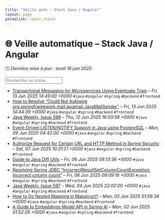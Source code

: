 ```yaml
---
title: "Veille auto : Stack Java / Angular"
layout: page
permalink: /auto_stack/
---
```


# 🌐 Veille automatique – Stack Java / Angular

🕒 *Dernière mise à jour : lundi 16 juin 2025*

<div class="search-container">
  <input type="text" id="article-search" placeholder="Rechercher un article...">
  <div class="tag-filters" id="tag-filters">
    <!-- Les filtres par tag seront générés dynamiquement -->
  </div>
</div>

- <span data-article='{"title":"Transactional Messaging for Microservices Using Eventuate Tram","link":"https://feeds.feedblitz.com/~/920173283/0/baeldung~Transactional-Messaging-for-Microservices-Using-Eventuate-Tram","date":"Fri, 13 Jun 2025 14:49:00 +0000","tags":["java","angular","spring","backend","frontend"]}'>[Transactional Messaging for Microservices Using Eventuate Tram](https://feeds.feedblitz.com/~/920173283/0/baeldung~Transactional-Messaging-for-Microservices-Using-Eventuate-Tram) – *Fri, 13 Jun 2025 14:49:00 +0000* `#java` `#angular` `#spring` `#backend` `#frontend`</span>
- <span data-article='{"title":"How to Resolve “Could Not Autowire org.springframework.mail.javamail.JavaMailSender”","link":"https://feeds.feedblitz.com/~/920173286/0/baeldung~How-to-Resolve-Could-Not-Autowire-orgspringframeworkmailjavamailJavaMailSender","date":"Fri, 13 Jun 2025 14:44:39 +0000","tags":["java","angular","spring","backend","frontend"]}'>[How to Resolve “Could Not Autowire org.springframework.mail.javamail.JavaMailSender”](https://feeds.feedblitz.com/~/920173286/0/baeldung~How-to-Resolve-Could-Not-Autowire-orgspringframeworkmailjavamailJavaMailSender) – *Fri, 13 Jun 2025 14:44:39 +0000* `#java` `#angular` `#spring` `#backend` `#frontend`</span>
- <span data-article='{"title":"Java Weekly, Issue 598","link":"https://feeds.feedblitz.com/~/920129993/0/baeldung~Java-Weekly-Issue","date":"Thu, 12 Jun 2025 16:03:58 +0000","tags":["java","angular","spring","backend","frontend"]}'>[Java Weekly, Issue 598](https://feeds.feedblitz.com/~/920129993/0/baeldung~Java-Weekly-Issue) – *Thu, 12 Jun 2025 16:03:58 +0000* `#java` `#angular` `#spring` `#backend` `#frontend`</span>
- <span data-article='{"title":"Event-Driven LISTEN/NOTIFY Support in Java using PostgreSQL","link":"https://feeds.feedblitz.com/~/919938980/0/baeldung~EventDriven-LISTENNOTIFY-Support-in-Java-using-PostgreSQL","date":"Mon, 09 Jun 2025 04:42:00 +0000","tags":["java","angular","spring","backend","frontend"]}'>[Event-Driven LISTEN/NOTIFY Support in Java using PostgreSQL](https://feeds.feedblitz.com/~/919938980/0/baeldung~EventDriven-LISTENNOTIFY-Support-in-Java-using-PostgreSQL) – *Mon, 09 Jun 2025 04:42:00 +0000* `#java` `#angular` `#spring` `#backend` `#frontend`</span>
- <span data-article='{"title":"Authorize Request for Certain URL and HTTP Method in Spring Security","link":"https://feeds.feedblitz.com/~/919858091/0/baeldung~Authorize-Request-for-Certain-URL-and-HTTP-Method-in-Spring-Security","date":"Sat, 07 Jun 2025 10:31:21 +0000","tags":["java","angular","spring","backend","frontend"]}'>[Authorize Request for Certain URL and HTTP Method in Spring Security](https://feeds.feedblitz.com/~/919858091/0/baeldung~Authorize-Request-for-Certain-URL-and-HTTP-Method-in-Spring-Security) – *Sat, 07 Jun 2025 10:31:21 +0000* `#java` `#angular` `#spring` `#backend` `#frontend`</span>
- <span data-article='{"title":"Guide to Java Diff Utils","link":"https://feeds.feedblitz.com/~/919793519/0/baeldung~Guide-to-Java-Diff-Utils","date":"Fri, 06 Jun 2025 08:13:36 +0000","tags":["java","angular","spring","backend","frontend"]}'>[Guide to Java Diff Utils](https://feeds.feedblitz.com/~/919793519/0/baeldung~Guide-to-Java-Diff-Utils) – *Fri, 06 Jun 2025 08:13:36 +0000* `#java` `#angular` `#spring` `#backend` `#frontend`</span>
- <span data-article='{"title":"Resolving Spring JDBC “IncorrectResultSetColumnCountException: Incorrect column count”","link":"https://feeds.feedblitz.com/~/919793522/0/baeldung~Resolving-Spring-JDBC-IncorrectResultSetColumnCountException-Incorrect-column-count","date":"Fri, 06 Jun 2025 08:09:16 +0000","tags":["java","angular","spring","backend","frontend"]}'>[Resolving Spring JDBC “IncorrectResultSetColumnCountException: Incorrect column count”](https://feeds.feedblitz.com/~/919793522/0/baeldung~Resolving-Spring-JDBC-IncorrectResultSetColumnCountException-Incorrect-column-count) – *Fri, 06 Jun 2025 08:09:16 +0000* `#java` `#angular` `#spring` `#backend` `#frontend`</span>
- <span data-article='{"title":"Java Weekly, Issue 597","link":"https://feeds.feedblitz.com/~/919706507/0/baeldung~Java-Weekly-Issue","date":"Wed, 04 Jun 2025 22:02:00 +0000","tags":["java","angular","spring","backend","frontend"]}'>[Java Weekly, Issue 597](https://feeds.feedblitz.com/~/919706507/0/baeldung~Java-Weekly-Issue) – *Wed, 04 Jun 2025 22:02:00 +0000* `#java` `#angular` `#spring` `#backend` `#frontend`</span>
- <span data-article='{"title":"How to Do Nested Mapping in Mapstruct?","link":"https://feeds.feedblitz.com/~/919509224/0/baeldung~How-to-Do-Nested-Mapping-in-Mapstruct","date":"Mon, 02 Jun 2025 01:56:34 +0000","tags":["java","angular","spring","backend","frontend"]}'>[How to Do Nested Mapping in Mapstruct?](https://feeds.feedblitz.com/~/919509224/0/baeldung~How-to-Do-Nested-Mapping-in-Mapstruct) – *Mon, 02 Jun 2025 01:56:34 +0000* `#java` `#angular` `#spring` `#backend` `#frontend`</span>
- <span data-article='{"title":"A Guide to Embeddings Model API in Spring AI","link":"https://feeds.feedblitz.com/~/919509227/0/baeldung~A-Guide-to-Embeddings-Model-API-in-Spring-AI","date":"Mon, 02 Jun 2025 01:52:26 +0000","tags":["java","angular","spring","backend","frontend"]}'>[A Guide to Embeddings Model API in Spring AI](https://feeds.feedblitz.com/~/919509227/0/baeldung~A-Guide-to-Embeddings-Model-API-in-Spring-AI) – *Mon, 02 Jun 2025 01:52:26 +0000* `#java` `#angular` `#spring` `#backend` `#frontend`</span>


<script>
document.addEventListener('DOMContentLoaded', function() {
  function filterArticles() {
    const input = document.getElementById('article-search');
    const filter = input.value.toLowerCase();
    const items = document.getElementsByTagName('li');
    
    for (let i = 0; i < items.length; i++) {
      const item = items[i];
      const text = item.textContent.toLowerCase();
      if (text.indexOf(filter) > -1) {
        item.style.display = "";
      } else {
        item.style.display = "none";
      }
    }
  }

  // Extraction de tous les tags présents dans les articles
  const tagElements = document.querySelectorAll('code');
  const tags = new Set();
  
  tagElements.forEach(el => {
    if (el.textContent.startsWith('#')) {
      tags.add(el.textContent.substring(1));
    }
  });
  
  // Génération des filtres par tag
  const tagFiltersContainer = document.getElementById('tag-filters');
  if (tagFiltersContainer) {
    tags.forEach(tag => {
      const tagBtn = document.createElement('button');
      tagBtn.className = 'tag-filter-btn';
      tagBtn.textContent = '#' + tag;
      tagBtn.onclick = function() {
        document.getElementById('article-search').value = tag;
        filterArticles();
      };
      tagFiltersContainer.appendChild(tagBtn);
    });
  }
  
  // Attacher l'événement de filtrage au champ de recherche
  const searchInput = document.getElementById('article-search');
  if (searchInput) {
    searchInput.addEventListener('input', filterArticles);
  }
});
</script>
